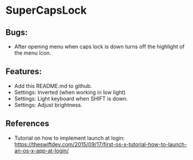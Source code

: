 # SuperCapsLock

## Bugs:
* After opening menu when caps lock is down turns off the highlight of the menu icon.

## Features:
* Add this README.md to github.
* Settings: Inverted (when working in low light)
* Settings: Light keyboard when SHIFT  is down.
* Settings: Adjust brightness.

## References
* Tutorial on how to implement launch at login: https://theswiftdev.com/2015/09/17/first-os-x-tutorial-how-to-launch-an-os-x-app-at-login/
